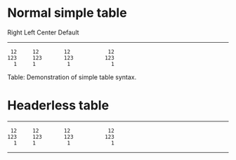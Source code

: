 # Normal simple table

  Right     Left     Center     Default
-------     ------ ----------   -------
     12     12        12            12
    123     123       123          123
      1     1          1             1

Table:  Demonstration of simple table syntax.


# Headerless table

-------     ------ ----------   -------
     12     12        12            12
    123     123       123          123
      1     1          1             1
-------     ------ ----------   -------
